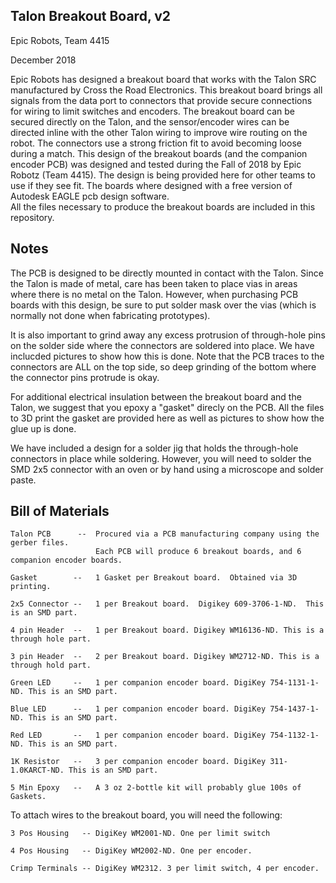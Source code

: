 Talon Breakout Board, v2
------------------------

Epic Robots, Team 4415

December 2018

Epic Robots has designed a breakout board that works with the Talon SRC manufactured by Cross
the Road Electronics.    This breakout board brings all signals from the data port to connectors
that provide secure connections for wiring to limit switches and encoders.  The breakout board
can be secured directly on the Talon, and the sensor/encoder wires can be directed inline with
the other Talon wiring to improve wire routing on the robot.  The connectors use a strong friction
fit to avoid becoming loose during a match.   This design of the breakout boards (and the
companion encoder PCB) was designed and tested during the Fall of 2018 by Epic Robotz
(Team 4415).  The design is being provided here for other teams to use if they see fit.
The boards where designed with a free version of Autodesk EAGLE pcb design software.  
All the files necessary to produce the breakout boards are included in this repository.

Notes
-----

The PCB is designed to be directly mounted in contact with the Talon.  Since the Talon is made of 
metal, care has been taken to place vias in areas where there is no metal on the Talon. However, 
when purchasing PCB boards with this design, be sure to put solder mask over the vias (which
is normally not done when fabricating prototypes).

It is also important to grind away any excess protrusion of through-hole pins on the solder side where
the connectors are soldered into place.  We have inclucded pictures to show how this is done.  Note
that the PCB traces to the connectors are ALL on the top side, so deep grinding of the bottom where
the connector pins protrude is okay.

For additional electrical insulation between the breakout board and the Talon, we suggest that you
epoxy a "gasket" direcly on the PCB.  All the files to 3D print the gasket are provided here as well
as pictures to show how the glue up is done.

We have included a design for a solder jig that holds the through-hole connectors in place while
soldering.  However, you will need to solder the SMD 2x5 connector with an oven or by hand
using a microscope and solder paste.


Bill of Materials
-----------------

    Talon PCB      --  Procured via a PCB manufacturing company using the gerber files.
                       Each PCB will produce 6 breakout boards, and 6 companion encoder boards.
    
    Gasket        --   1 Gasket per Breakout board.  Obtained via 3D printing.
    
    2x5 Connector --   1 per Breakout board.  Digikey 609-3706-1-ND.  This is an SMD part.
    
    4 pin Header  --   1 per Breakout board. Digikey WM16136-ND. This is a through hole part.
    
    3 pin Header  --   2 per Breakout board. Digikey WM2712-ND. This is a through hold part.
    
    Green LED     --   1 per companion encoder board. DigiKey 754-1131-1-ND. This is an SMD part.
    
    Blue LED      --   1 per companion encoder board. DigiKey 754-1437-1-ND. This is an SMD part.
    
    Red LED       --   1 per companion encoder board. DigiKey 754-1132-1-ND. This is an SMD part.
    
    1K Resistor   --   3 per companion encoder board. DigiKey 311-1.0KARCT-ND. This is an SMD part.

    5 Min Epoxy   --   A 3 oz 2-bottle kit will probably glue 100s of Gaskets.

To attach wires to the breakout board, you will need the following:

    3 Pos Housing   -- DigiKey WM2001-ND. One per limit switch

    4 Pos Housing   -- DigiKey WM2002-ND. One per encoder.
    
    Crimp Terminals -- DigiKey WM2312. 3 per limit switch, 4 per encoder.







